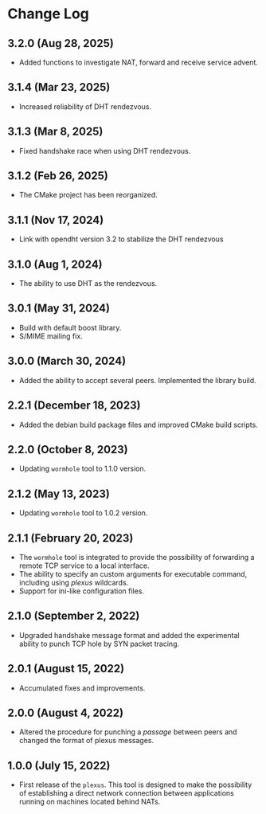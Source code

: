 # Change Log

## 3.2.0 (Aug 28, 2025)

- Added functions to investigate NAT, forward and receive service advent.

## 3.1.4 (Mar 23, 2025)

- Increased reliability of DHT rendezvous.

## 3.1.3 (Mar 8, 2025)

- Fixed handshake race when using DHT rendezvous.

## 3.1.2 (Feb 26, 2025)

- The CMake project has been reorganized.

## 3.1.1 (Nov 17, 2024)

- Link with opendht version 3.2 to stabilize the DHT rendezvous

## 3.1.0 (Aug 1, 2024)

- The ability to use DHT as the rendezvous.

## 3.0.1 (May 31, 2024)

- Build with default boost library.
- S/MIME mailing fix.

## 3.0.0 (March 30, 2024)

- Added the ability to accept several peers. Implemented the library build.

## 2.2.1 (December 18, 2023)

- Added the debian build package files and improved CMake build scripts.

## 2.2.0 (October 8, 2023)

- Updating `wormhole` tool to 1.1.0 version.

## 2.1.2 (May 13, 2023)

- Updating `wormhole` tool to 1.0.2 version.

## 2.1.1 (February 20, 2023)

- The `wormhole` tool is integrated to provide the possibility of forwarding a remote TCP service to a local interface.
- The ability to specify an custom arguments for executable command, including using *plexus* wildcards.
- Support for ini-like configuration files.

## 2.1.0 (September 2, 2022)

- Upgraded handshake message format and added the experimental ability to punch TCP hole by SYN packet tracing.

## 2.0.1 (August 15, 2022)

- Accumulated fixes and improvements.

## 2.0.0 (August 4, 2022)

- Altered the procedure for punching a *passage* between peers and changed the format of plexus messages.

## 1.0.0 (July 15, 2022)

- First release of the `plexus`. This tool is designed to make the possibility of establishing a direct network connection between applications running on machines located behind NATs.
